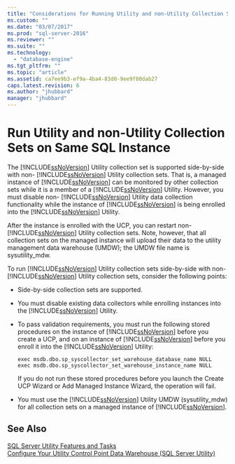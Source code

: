 ```yaml
---
title: "Considerations for Running Utility and non-Utility Collection Sets on the Same Instance of SQL Server | Microsoft Docs"
ms.custom: ""
ms.date: "03/07/2017"
ms.prod: "sql-server-2016"
ms.reviewer: ""
ms.suite: ""
ms.technology: 
  - "database-engine"
ms.tgt_pltfrm: ""
ms.topic: "article"
ms.assetid: ca7ee9b3-ef9a-4ba4-83d0-9ee9f80dab27
caps.latest.revision: 6
ms.author: "jhubbard"
manager: "jhubbard"
---
```

# Run Utility and non-Utility Collection Sets on Same SQL Instance
  The [!INCLUDE[ssNoVersion](../../advanced-analytics/r-services/includes/ssnoversion-md.md)] Utility collection set is supported side-by-side with non- [!INCLUDE[ssNoVersion](../../advanced-analytics/r-services/includes/ssnoversion-md.md)] Utility collection sets. That is, a managed instance of [!INCLUDE[ssNoVersion](../../advanced-analytics/r-services/includes/ssnoversion-md.md)] can be monitored by other collection sets while it is a member of a [!INCLUDE[ssNoVersion](../../advanced-analytics/r-services/includes/ssnoversion-md.md)] Utility. However, you must disable non- [!INCLUDE[ssNoVersion](../../advanced-analytics/r-services/includes/ssnoversion-md.md)] Utility data collection functionality while the instance of [!INCLUDE[ssNoVersion](../../advanced-analytics/r-services/includes/ssnoversion-md.md)] is being enrolled into the [!INCLUDE[ssNoVersion](../../advanced-analytics/r-services/includes/ssnoversion-md.md)] Utility.  
  
 After the instance is enrolled with the UCP, you can restart non- [!INCLUDE[ssNoVersion](../../advanced-analytics/r-services/includes/ssnoversion-md.md)] Utility collection sets. Note, however, that all collection sets on the managed instance will upload their data to the utility management data warehouse (UMDW); the UMDW file name is sysutility_mdw.  
  
 To run [!INCLUDE[ssNoVersion](../../advanced-analytics/r-services/includes/ssnoversion-md.md)] Utility collection sets side-by-side with non- [!INCLUDE[ssNoVersion](../../advanced-analytics/r-services/includes/ssnoversion-md.md)] Utility collection sets, consider the following points:  
  
-   Side-by-side collection sets are supported.  
  
-   You must disable existing data collectors while enrolling instances into the [!INCLUDE[ssNoVersion](../../advanced-analytics/r-services/includes/ssnoversion-md.md)] Utility.  
  
-   To pass validation requirements, you must run the following stored procedures on the instance of [!INCLUDE[ssNoVersion](../../advanced-analytics/r-services/includes/ssnoversion-md.md)] before you create a UCP, and on an instance of [!INCLUDE[ssNoVersion](../../advanced-analytics/r-services/includes/ssnoversion-md.md)] before you enroll it into the [!INCLUDE[ssNoVersion](../../advanced-analytics/r-services/includes/ssnoversion-md.md)] Utility:  
  
    ```  
    exec msdb.dbo.sp_syscollector_set_warehouse_database_name NULL  
    exec msdb.dbo.sp_syscollector_set_warehouse_instance_name NULL  
    ```  
  
     If you do not run these stored procedures before you launch the Create UCP Wizard or Add Managed Instance Wizard, the operation will fail.  
  
-   You must use the [!INCLUDE[ssNoVersion](../../advanced-analytics/r-services/includes/ssnoversion-md.md)] Utility UMDW (sysutility_mdw) for all collection sets on a managed instance of [!INCLUDE[ssNoVersion](../../advanced-analytics/r-services/includes/ssnoversion-md.md)].  
  
## See Also  
 [SQL Server Utility Features and Tasks](../../relational-databases/manage/sql-server-utility-features-and-tasks.md)   
 [Configure Your Utility Control Point Data Warehouse &#40;SQL Server Utility&#41;](../../relational-databases/manage/configure-your-utility-control-point-data-warehouse-sql-server-utility.md)  
  
  